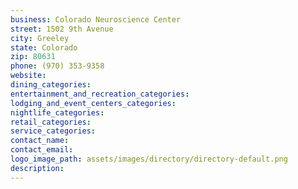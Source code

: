 ```yaml
---
business: Colorado Neuroscience Center
street: 1502 9th Avenue
city: Greeley
state: Colorado
zip: 80631
phone: (970) 353-9358
website: 
dining_categories: 
entertainment_and_recreation_categories: 
lodging_and_event_centers_categories: 
nightlife_categories: 
retail_categories: 
service_categories: 
contact_name: 
contact_email: 
logo_image_path: assets/images/directory/directory-default.png
description: 
---
```

